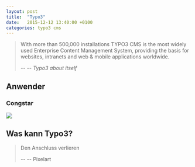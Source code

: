 ```yaml
---
layout: post
title:  "Typo3"
date:   2015-12-12 13:40:00 +0100
categories: typo3 cms 
---
```


> With more than 500,000 installations TYPO3 CMS is the most widely used Enterprise Content Management System, providing the basis for websites, intranets and web & mobile applications worldwide.
>
> -- -- <cite>Typo3 about itself</cite>

## Anwender

### Congstar
[<img src="{{site.url}}{{site.baseurl}}/assets/congstar.png">](https://www.congstar.de/)

## Was kann Typo3?

> Den Anschluss verlieren
>
> -- -- Pixelart